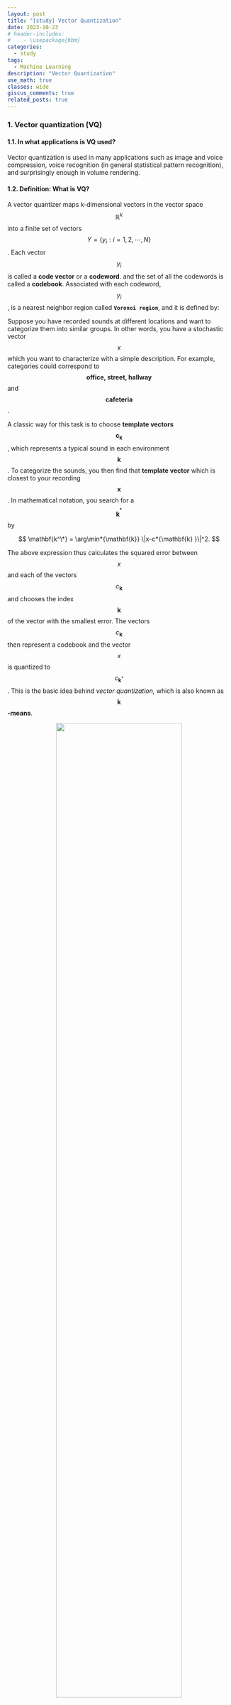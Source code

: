 ```yaml
---
layout: post
title: "[study] Vector Quantization"
date: 2023-10-23
# header-includes:
#    - \usepackage{bbm}
categories:
  - study
tags:
  - Machine Learning
description: "Vector Quantization"
use_math: true
classes: wide
giscus_comments: true
related_posts: true
---
```


### 1. Vector quantization (VQ)

#### 1.1. In what applications is VQ used?

Vector quantization is used in many applications such as image and voice compression, voice recognition (in general statistical pattern recognition), and surprisingly enough in volume rendering.

#### 1.2. Definition: What is VQ?

A vector quantizer maps k-dimensional vectors in the vector space $$\mathbb{R}^{k}$$ into a finite set of vectors $$Y = \{y_{i}: i = 1, 2, \cdots, N\}$$. Each vector $$y_{i}$$ is called a **code vector** or a **codeword**. and the set of all the codewords is called a **codebook**. Associated with each codeword, $$y_{i}$$, is a nearest neighbor region called **`Voronoi region`**, and it is defined by:

Suppose you have recorded sounds at different locations and want to categorize them into similar groups. In other words, you have a stochastic vector $$x$$ which you want to characterize with a simple description. For example, categories could correspond to $$\textbf{office, street, hallway}$$ and $$\textbf{cafeteria}$$.

A classic way for this task is to choose **template vectors** $$\mathbf{c_{k}}$$, which represents a typical sound in each environment $$\mathbf{k}$$. To categorize the sounds, you then find that **template vector** which is closest to your recording $$\mathbf{x}$$. In mathematical notation, you search for a $$\mathbf{ k^{^*} }$$ by

$$ \mathbf{k^\*} = \arg\min*{\mathbf{k}} \|x-c*{\mathbf{k} }\|^2. $$

The above expression thus calculates the squared error between $$x $$ and each of the vectors $$c_{\mathbf{k}}$$ and chooses the index $$\mathbf{k}$$ of the vector with the smallest error. The vectors $$c_{\mathbf{k}}$$ then represent a codebook and the vector $$x$$ is quantized to $$c_{\mathbf{k}^*}$$. This is the basic idea behind _vector quantization,_ which is also known as $$\mathbf{k}$$**-means**.

<div align="center">
  <img src="/assets/img/vq/vq-gaussian.png" width="75%">
  <p>Fig. 1: Example of a codebook for a 2D Gaussian with 16 code vectors.</p>
</div>

A illustration of a simple vector codebook is shown on the above. The input data is a Gaussian distribution shown with grey dots and the codebook vectors $$c_{\mathbf{k}}$$ with red circles. For each input vector we thus search for the nearest codebook vector and the borders of the regions where input vectors are assigned to a particular codebook vector are illustrated with blue lines. These regions are known as [Voronoi regions](https://en.wikipedia.org/wiki/Voronoi_diagram) and the blue lines are the decision-boundaries between codebook vectors.

#### 1.3. Metric for codebook quality

Suppose then that you have a large collection of vectors $$x_{h}$$, and **you want to find out how well this codebook represents the input data.** The expectation of the squared error is approximately the mean over your data, such that

$$ E*h\left[ \min*\mathbf{k} \|x*h-c*\mathbf{k}\|^2 \right] \approx \frac 1N \sum*{h=1}^N \min*\mathbf{k} \|x*h-c*\mathbf{k}\|^2, $$

where $$E[\cdot]$$ is the expectation operator and $$N$$ is the number of input vectors $$x_{h}$$. **Above, we thus find the codebook vector which is closest to $$x_{h}$$,** find its squared error and take the expectation over all possible inputs. This is approximately equal to the mean of those squared errors over a set of input vectors.
To find the best set of codebook vectors $$c_{k}$$, we then need to minimize the mean squared error as

$$ \{c*\mathbf{k}^\*\} := \arg\min*{\{c*\mathbf{k}\}}\, E_h\left[ \min*\mathbf{k} \|x*h-c*\mathbf{k}\|^2 \right] $$

or more specifically, for a dataset as

$$ \{c*\mathbf{k}^\*\} := \arg\min*{\{c*\mathbf{k}\}} \sum*{h=1}^N \min*\mathbf{k} \|x_h-c*\mathbf{k}\|^2. $$

Unfortunately we do not have an analytic solution for this optimization problem, but have to use numerical, iterative methods.

### 2. Codebook optimization

#### 2.1. Expectation maximization (EM)

Classical methods for finding the best codebook are derivatives of `expectation maximization (EM)`, which is based on two alternating steps:

**Expectation Maximation (EM)** algorithm:

1.  For every vector $$x_{h}$$ in a large database, find the best codebook vector $$c_{\mathbf{k}}$$.
2.  For every codebook vector $$c_{\mathbf{k}}$$;
    1.  Find all vectors $$x_{h}$$ assigned to that codevector.
    2.  Calculate mean of those vectors.
    3.  Assign the mean as a new value for the codevector.
3.  If converged then stop, otherwise go to 1.

This algorithm is guaranteed to give a codebook at every step which is **not worse** than the previous codebook. That is, at each iteration will improve until it finds a local minimum, where it stops changing. The reason is that each step in the iteration finds a partial best-solution.

- In the first step, we find the best matching codebook vectors for each data vectors $$x_{h}$$.
- In the second step, we find the within-category mean.
  - That is, the new mean is more accurate than the previous codevector in that it reduces the average squared error. If the mean is equal to the previous codevector, then there is no improvement.

As noted above, this algorithm is the basis to most vector quantization codebook optimization algorithms. There are a multiple reasons why this simple algorithm is usually not sufficient alone. Most importantly, the above algorithm is **slow to converge to a stable solution** and it often **finds a local minimum** instead of a global minimum.

To improve performance, we can apply several heuristic approaches. For example, we can start with a small codebook $$\{ c_\mathbf{k} \}_{\mathbf{k}=1}^\mathbf{K}$$ of $$\mathbf{K}$$ elements and optimize it with the EM algorithm. We then split the codebook into two, offset by a small delta $$d$$, such that $$ \|d\|<\epsilon $$ and make the new codebook $$ \{ \hat c*\mathbf{k} \}*{\mathbf{k}=1}^{\mathbf{2K}} := \{ c*\mathbf{k},\, c*\mathbf{k}+d \}\_{\mathbf{k}=1}^\mathbf{K} $$ of $$\mathbf{2K}$$ elements.

- We then rerun the `EM` algorithm on the new codebook. The codebook thus doubles in size at every iteration and we continue until we have the desired codebook size.

The advantage of this approach is that it focuses attention to the big bulk of datapoints $$x_{\mathbf{k}}$$, and ignores outliers. The outcome is then expected to be **more stable and the likelihood of converging to a local minimum is smaller.** The downside is that with this approach it is then more **difficult to find small separated islands(=subsets).** That is, because the initial codebook is near the center of the whole mass of datapoints, adding a small delta to the codebook vectors keeps the new codevectors near the center-of-mass.

Conversely, we can start with a large codebook, say treat the whole input database $$x_{\mathbf{k}}$$ as a codebook. We can then iteratively merge pairs of points which are close to each other, until the codebook is reduced to the desired size. Needless to say, this will be a slow process if the database is large, but will be very efficient in finding separated islands of points.

#### 2.2. Optimization with machine learning platforms

A modern approach to modelling is [machine learning](https://speechprocessingbook.aalto.fi/Modelling/Neural_networks.html), where complex phenomena are modelled with neural networks. Typically they are trained with [gradient-descent](https://en.wikipedia.org/wiki/Gradient_descent) type methods, where parameters are iteratively nudged towards the minimum, by following the steepest gradient. Since such gradients can be **automatically derived** on machine learning platforms (using the [chain rule](https://en.wikipedia.org/wiki/Chain_rule)), they can be applied on very complex models. Consequently, they have become very popular and succesful.

The same type of training can be readily applied to vector quantizers as well. However, there is a practical problem with this approach. Estimation of the gradients of the parameters with **the chain-rule** requires that **all intermediate gradients are non-zero**. Quantizers are however piece-wise constant such that their gradients are uniformly zero, thus disabling the chain rule and gradient descent for all parameters which lie behind the quantizer in the computational graph. A practical solution is known as **pass-through**, where gradients are passed unchanged through the quantizer. This approximation is simple to implement and provides often adequate performance.

### Terminology

<div align="center">
  <img src="/assets/img/vq/vq-overview.png" width="100%">
  <p>Fig. 2: Overview of VQ</p>
</div>

- codebook : vocabulary $$V = \{v_{1}, v_{2}, \cdots, v_{n}\}$$ 를 구성하는 symbol들의 set, 연속적인 데이터를 이산 데이터로 mapping 되는 집합이며, 이는 기본적으로 vector를 요소로 가지는 리스트이다.
- codeword(prototype vector) : codebook 안에 있는 각각의 symbol $$v_{k}$$
  (e.g., 256개의 codeword를 사용한다면 각각의 vector를 $$0 \sim 255$$로 나타낼 수 있음. 즉, 8-bit 양자화)
- clustering algorithm : codebook을 만드는 알고리즘. 학습 set 내의 모든 feature vector들을 256개의 class로 clustering한다. 그러고 나서 이 cluster에서 대표적인 feature vector를 고르고, 이것을 그 cluster에 대한 codeword로 삼는다. 주로 K-means clustering이 자주 사용된다.
- distance metric : codebook을 만들고 나면 각각의 input feature vector들을 256개의 codeword와 비교한다. 이때 distance metric을 이용하여 가장 가까운 codeword 하나를 선택한다.

##### References:

- [Tistory](https://hyunlee103.tistory.com/30)
- [Machine Learning Terms](https://machinelearning.wtf/terms/codebook/)
- [speechprocessing](https://speechprocessingbook.aalto.fi/Modelling/Vector_quantization_VQ.html)
- [mqasem](http://www.mqasem.net/vectorquantization/vq.html)
